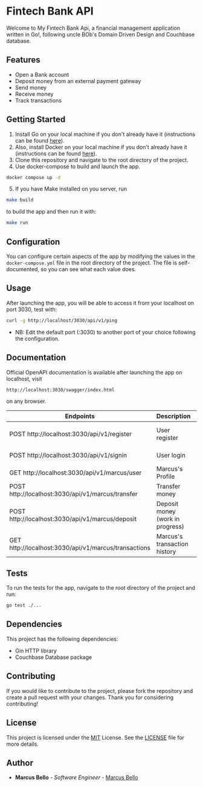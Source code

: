 # Fintech Bank API
Welcome to My Fintech Bank Api, a financial management application written in Go!, following uncle BOb's Domain Driven Design and Couchbase database.

## Features
- Open a Bank account
- Deposit money from an external payment gateway
- Send money
- Receive money
- Track transactions

## Getting Started
1. Install Go on your local machine if you don't already have it (instructions can be found [here](https://www.example.com)).
2. Also, install Docker on your local machine if you don't already have it (instructions can be found [here](https://www.example.com)).
3. Clone this repository and navigate to the root directory of the project.
4. Use docker-compose to build and launch the app.
```bash
docker compose up -d
```
5. If you have Make installed on you server, run
```bash
make build
```
to build the app and then run it with:
```bash
make run
```

## Configuration
You can configure certain aspects of the app by modifying the values in the `docker-compose.yml` file in the root directory of the project.
The file is self-documented, so you can see what each value does.

## Usage
After launching the app, you will be able to access it from your localhost on port 3030, test with:
```bash
curl -g http://localhost/3030/api/v1/ping
```
* NB: Edit the default port (:3030) to another port of your choice following the configuration.

## Documentation

Official OpenAPI documentation is available after launching the app on localhost, visit
```bash
http://localhost:3030/swagger/index.html
```
on any browser.

| Endpoints                                            | Description                      | Requirements (JSON Body) |
|------------------------------------------------------|----------------------------------|-------|
| POST http://localhost:3030/api/v1/register           | User register                    | {"user_name":"marcus", "password":"marcusPassword" "email":"marcus@email.com",} |
| POST http://localhost:3030/api/v1/signin             | User login                       | {"user_name":"marcus", "password":"marcusPassword"} |
| GET http://localhost:3030/api/v1/marcus/user         | Marcus's Profile                 | empty |
| POST http://localhost:3030/api/v1/marcus/transfer    | Transfer money                   | {"to": "another_user", "amount":20} |
| POST http://localhost:3030/api/v1/marcus/deposit     | Deposit money (work in progress) | {"amount":20} |
| GET http://localhost:3030/api/v1/marcus/transactions | Marcus's transaction history     | empty |

## Tests
To run the tests for the app, navigate to the root directory of the project and run:
```bash
go test ./...
```

## Dependencies
This project has the following dependencies:

- Gin HTTP library
- Couchbase Database package

## Contributing
If you would like to contribute to the project, please fork the repository and create a pull request with your changes. Thank you for considering contributing!

## License
This project is licensed under the [MIT](https://en.wikipedia.org/wiki/MIT_License) License. See the [LICENSE](https://github.com/marcusbello/fintech-api/blob/master/LICENSE) file for more details.

## Author

* **Marcus Bello** - *Software Engineer* - [Marcus Bello](https://github.com/marcusbello/)


